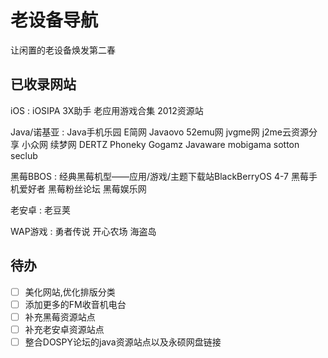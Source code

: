 # 老设备导航
让闲置的老设备焕发第二春

## 已收录网站

iOS : iOSIPA 3X助手 老应用游戏合集 2012资源站

Java/诺基亚 : Java手机乐园 E简网 Javaovo 52emu网 jvgme网 j2me云资源分享 小众网 续梦网 DERTZ Phoneky Gogamz Javaware mobigama sotton seclub

黑莓BBOS : 经典黑莓机型——应用/游戏/主题下载站BlackBerryOS 4-7 黑莓手机爱好者 黑莓粉丝论坛 黑莓娱乐网
 
老安卓 : 老豆荚

WAP游戏 : 勇者传说 开心农场 海盗岛

## 待办

- [ ] 美化网站,优化排版分类
- [ ] 添加更多的FM收音机电台
- [ ] 补充黑莓资源站点
- [ ] 补充老安卓资源站点 
- [ ] 整合DOSPY论坛的java资源站点以及永硕网盘链接
